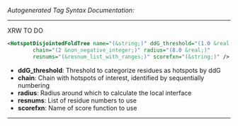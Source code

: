<!-- THIS IS AN AUTOGENERATED FILE: Don't edit it directly, instead change the schema definition in the code itself. -->

_Autogenerated Tag Syntax Documentation:_

---
XRW TO DO

```xml
<HotspotDisjointedFoldTree name="(&string;)" ddG_threshold="(1.0 &real;)"
        chain="(2 &non_negative_integer;)" radius="(8.0 &real;)"
        resnums="(&resnum_list_with_ranges;)" scorefxn="(&string;)" />
```

-   **ddG_threshold**: Threshold to categorize residues as hotspots by ddG
-   **chain**: Chain with hotspots of interest, identified by sequentially numbering
-   **radius**: Radius around which to calculate the local interface
-   **resnums**: List of residue numbers to use
-   **scorefxn**: Name of score function to use

---
